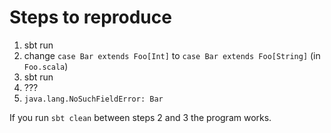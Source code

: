 # Steps to reproduce
1. sbt run
2. change `case Bar extends Foo[Int]` to `case Bar extends Foo[String]` (in `Foo.scala`)
3. sbt run
4. ???
5. `java.lang.NoSuchFieldError: Bar`

If you run `sbt clean` between steps 2 and 3 the program works.